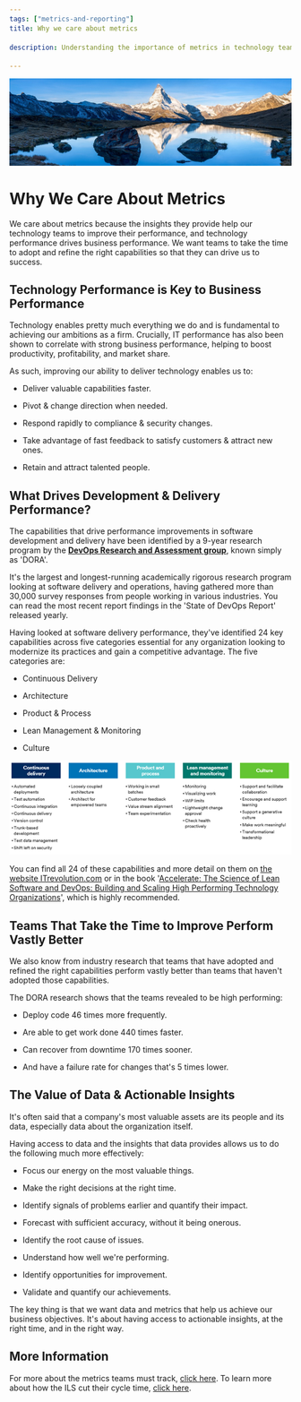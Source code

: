 ```yaml
---
tags: ["metrics-and-reporting"]
title: Why we care about metrics

description: Understanding the importance of metrics in technology teams is crucial for enhancing performance, which in turn, drives business success. By adopting the right capabilities identified by DORA, organizations can boost productivity, improve delivery speed, and enhance customer satisfaction, benefiting from actionable insights that align with business objectives.

---
```



![A mountain with a body of water Description automatically generated](Why%20we%20care%20about%20metrics_media/media/image1.jpeg)

# Why We Care About Metrics



We care about metrics because the insights they provide help our technology teams to improve their performance, and technology performance drives business performance. We want teams to take the time to adopt and refine the right capabilities so that they can drive us to success.

## Technology Performance is Key to Business Performance

Technology enables pretty much everything we do and is fundamental to achieving our ambitions as a firm. Crucially, IT performance has also been shown to correlate with strong business performance, helping to boost productivity, profitability, and market share.

As such, improving our ability to deliver technology enables us to:

- Deliver valuable capabilities faster.

- Pivot & change direction when needed.

- Respond rapidly to compliance & security changes.

- Take advantage of fast feedback to satisfy customers & attract new ones.

- Retain and attract talented people.

## What Drives Development & Delivery Performance?

The capabilities that drive performance improvements in software development and delivery have been identified by a 9-year research program by the [**DevOps Research and Assessment group**](https://www.devops-research.com/research.html), known simply as 'DORA'.

It's the largest and longest-running academically rigorous research program looking at software delivery and operations, having gathered more than 30,000 survey responses from people working in various industries. You can read the most recent report findings in the 'State of DevOps Report' released yearly.

Having looked at software delivery performance, they've identified 24 key capabilities across five categories essential for any organization looking to modernize its practices and gain a competitive advantage. The five categories are:

- Continuous Delivery

- Architecture

- Product & Process

- Lean Management & Monitoring

- Culture

![A diagram of a product and process Description automatically generated](Why%20we%20care%20about%20metrics_media/media/image2.png)

You can find all 24 of these capabilities and more detail on them on [the website ITrevolution.com](https://itrevolution.com/articles/24-key-capabilities-to-drive-improvement-in-software-delivery/) or in the book '[Accelerate: The Science of Lean Software and DevOps: Building and Scaling High Performing Technology Organizations](https://www.amazon.co.uk/Accelerate-Software-Performing-Technology-Organizations/dp/1942788339)', which is highly recommended.

## Teams That Take the Time to Improve Perform Vastly Better

We also know from industry research that teams that have adopted and refined the right capabilities perform vastly better than teams that haven't adopted those capabilities.

The DORA research shows that the teams revealed to be high performing:

- Deploy code 46 times more frequently.

- Are able to get work done 440 times faster.

- Can recover from downtime 170 times sooner.

- And have a failure rate for changes that's 5 times lower.

## The Value of Data & Actionable Insights

It's often said that a company's most valuable assets are its people and its data, especially data about the organization itself.

Having access to data and the insights that data provides allows us to do the following much more effectively:

- Focus our energy on the most valuable things.

- Make the right decisions at the right time.

- Identify signals of problems earlier and quantify their impact.

- Forecast with sufficient accuracy, without it being onerous.

- Identify the root cause of issues.

- Understand how well we're performing.

- Identify opportunities for improvement.

- Validate and quantify our achievements.

The key thing is that we want data and metrics that help us achieve our business objectives. It's about having access to actionable insights, at the right time, and in the right way.

## More Information

For more about the metrics teams must track, [click here](https://schroders365eur.sharepoint.com/sites/myschroders/content/Pages/CorporatePages/cA5DcI8h54ye17yXUNla6w/4845e02e-dfaa-4cdf-88f8-a1fb4578b58a.aspx). To learn more about how the ILS cut their cycle time, [click here](https://schroders365eur.sharepoint.com/sites/myschroders/News/Pages/Stories/CIWsscu83QKHLo3NKRvg/f9042cf0-30f1-4f82-a2fb-002a2ad8948e.aspx?xsdata...).
